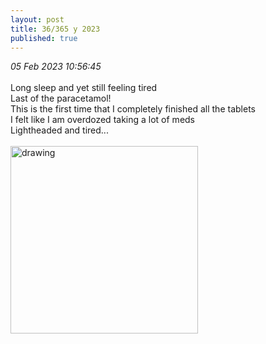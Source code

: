 ```yaml
---
layout: post
title: 36/365 y 2023
published: true
---
```

_05 Feb 2023 10:56:45_
<br>
<br>
Long sleep and yet still feeling tired
<br>
Last of the paracetamol!
<br>
This is the first time that I completely finished all the tablets
<br>
I felt like I am overdozed taking a lot of meds
<br>
Lightheaded and tired...
<br>
<br>
<img src="https://drive.google.com/uc?export=view&id=11j-PJqVpfIRp5TswyKjiZp1hDJzV08WO" alt="drawing" width="300"/>

